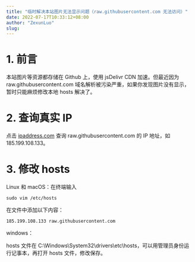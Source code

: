 ```yaml
---
title: "临时解决本站图片无法显示问题（raw.githubusercontent.com 无法访问）"
date: 2022-07-17T10:33:12+08:00
author: "ZexunLuo"
slug: 
---
```


# 1. 前言

本站图片等资源都存储在 Github 上，使用 jsDelivr CDN 加速。但最近因为 raw.githubusercontent.com 域名解析被污染严重，如果你发现图片没有显示，暂时只能麻烦修改本地 hosts 解决了。

# 2. 查询真实 IP

点击 [ipaddress.com](https://ipaddress.com/website/raw.githubusercontent.com) 查询 raw.githubusercontent.com 的 IP 地址，如 185.199.108.133。

# 3. 修改 hosts

Linux 和 macOS：在终端输入 
```
sudo vim /etc/hosts
```

在文件中添加以下内容：

```
185.199.108.133 raw.githubusercontent.com
```


windows：

hosts 文件在 C:\Windows\System32\drivers\etc\hosts，可以用管理员身份运行记事本，再打开 hosts 文件，修改保存。

